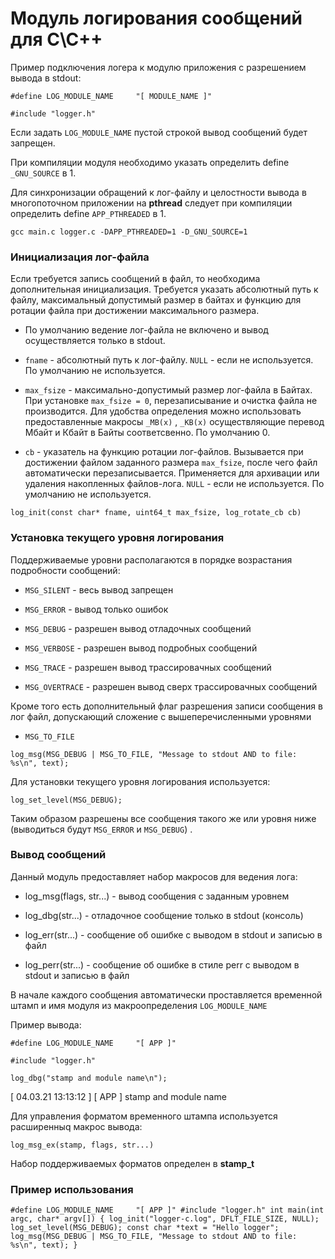 # Модуль логирования сообщений для C\C++ 


Пример подключения логера к модулю приложения с разрешением вывода в stdout:

`#define LOG_MODULE_NAME     "[ MODULE_NAME ]"`

`#include "logger.h"`

Если задать `LOG_MODULE_NAME` пустой строкой вывод сообщений будет запрещен.

При компиляции модуля необходимо указать определить define `_GNU_SOURCE` в 1.

Для синхронизации обращений к лог-файлу и целостности вывода в многопоточном приложении на **pthread** следует при компиляции определить define `APP_PTHREADED` в 1.

`gcc main.c logger.c -DAPP_PTHREADED=1 -D_GNU_SOURCE=1`


### Инициализация лог-файла

Если требуется запись сообщений в файл, то необходима дополнительная инициализация. Требуется указать абсолютный путь к файлу, максимальный допустимый размер в байтах и функцию для ротации файла при достижении максимального размера. 

* По умолчанию ведение лог-файла не включено и вывод осуществляется только в stdout. 

* `fname` - абсолютный путь к лог-файлу. `NULL` - если не используется. По умолчанию не используется.

* `max_fsize` - максимально-допустимый размер лог-файла в Байтах. При установке `max_fsize = 0`, перезаписывание и очистка файла не производится. Для удобства определения можно использовать предоставленные 
макросы `_MB(x)` , `_KB(x)` осуществляющие перевод Мбайт и Кбайт в Байты соответсвенно. По умолчанию 0. 

* `cb` - указатель на функцию ротации лог-файлов. Вызывается при достижении файлом заданного размера  `max_fsize`, после чего файл автоматически перезаписывается. Применяется для архивации или удаления накопленных файлов-лога. `NULL` - если не используется. По умолчанию не используется. 

`log_init(const char* fname, uint64_t max_fsize, log_rotate_cb cb)`


### Установка текущего уровня логирования

Поддерживаемые уровни располагаются в порядке возрастания подробности сообщений:

* `MSG_SILENT` - весь вывод запрещен

* `MSG_ERROR` - вывод только ошибок

* `MSG_DEBUG` - разрешен вывод отладочных сообщений

* `MSG_VERBOSE` - разрешен вывод подробных сообщений

* `MSG_TRACE` - разрешен вывод трассировачных сообщений

* `MSG_OVERTRACE` - разрешен вывод сверх трассировачных сообщений

Кроме того есть дополнительный флаг разрешения записи сообщения в лог файл, допускающий сложение с вышеперечисленными уровнями 

* `MSG_TO_FILE`

`log_msg(MSG_DEBUG | MSG_TO_FILE, "Message to stdout AND to file: %s\n", text);`


Для установки текущего уровня логирования используется:

`log_set_level(MSG_DEBUG);`

Таким образом разрешены все сообщения такого же или уровня ниже
(выводиться будут `MSG_ERROR` и `MSG_DEBUG`) .


### Вывод сообщений
Данный модуль предоставляет набор макросов для ведения лога:

* log_msg(flags, str...) - вывод сообщения с заданным уровнем

* log_dbg(str...) - отладочное сообщение только в stdout (консоль)

* log_err(str...)  - сообщение об ошибке с выводом в stdout и записью в файл

* log_perr(str...) - сообщение об ошибке в стиле perr с выводом в stdout и записью в файл

В начале каждого сообщения автоматически проставляется временной штамп и имя модуля из макроопределения `LOG_MODULE_NAME `

Пример вывода:

`#define LOG_MODULE_NAME     "[ APP ]"`

`#include "logger.h"`

`log_dbg("stamp and module name\n");`

[ 04.03.21 13:13:12 ] [ APP ] stamp and module name

Для управления форматом временного штампа используeтся расширенныq макрос вывода:

`log_msg_ex(stamp, flags, str...)`

Набор поддерживаемых форматов определен в **stamp_t**


### Пример использования

`#define LOG_MODULE_NAME     "[ APP ]"
#include "logger.h"
int main(int argc, char* argv[])
{
    log_init("logger-c.log", DFLT_FILE_SIZE, NULL);
    log_set_level(MSG_DEBUG);
    const char *text = "Hello logger";
    log_msg(MSG_DEBUG | MSG_TO_FILE, "Message to stdout AND to file: %s\n", text);
}`